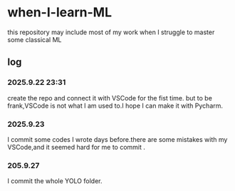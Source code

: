 # when-I-learn-ML
this repository may include most of my work when I struggle to master some classical ML
## log
### 2025.9.22 23:31 
   create the repo and connect it with VSCode for the fist time.
   but  to be frank,VSCode is not what I am used to.I hope I can make it with Pycharm.
### 2025.9.23
I commit some codes I wrote days before.there are some mistakes with my VSCode,and it seemed hard for me to commit .
### 205.9.27
I commit the whole YOLO folder.